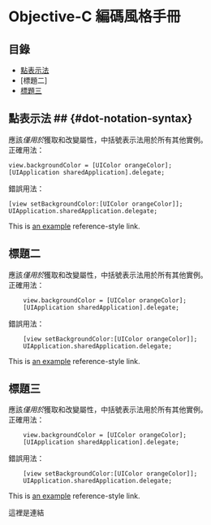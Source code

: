 # Objective-C 編碼風格手冊

## 目錄
* [點表示法](#dot-notation-syntax)
* [標題二]
* [標題三]()
  
  
  
  
  
  
  
  
  
  
  
  
  
  
  
  
  
  
  
  
  
  
  
  
## 點表示法 ## {#dot-notation-syntax}
應該*僅用於*獲取和改變屬性，中括號表示法用於所有其他實例。  
正確用法：  

	view.backgroundColor = [UIColor orangeColor];
	[UIApplication sharedApplication].delegate;

錯誤用法：  

	[view setBackgroundColor:[UIColor orangeColor]]; 
	UIApplication.sharedApplication.delegate;

This is [an example][tag2] reference-style link.

## 標題二
應該*僅用於*獲取和改變屬性，中括號表示法用於所有其他實例。  
正確用法：  

        view.backgroundColor = [UIColor orangeColor];
        [UIApplication sharedApplication].delegate;

錯誤用法：  

        [view setBackgroundColor:[UIColor orangeColor]]; 
        UIApplication.sharedApplication.delegate;

This is [an example][tag2] reference-style link.

## 標題三
應該*僅用於*獲取和改變屬性，中括號表示法用於所有其他實例。  
正確用法：  

        view.backgroundColor = [UIColor orangeColor];
        [UIApplication sharedApplication].delegate;

錯誤用法：  

        [view setBackgroundColor:[UIColor orangeColor]]; 
        UIApplication.sharedApplication.delegate;

This is [an example][tag2] reference-style link.






















這裡是連結


































[tag2]:這裡是連結二
